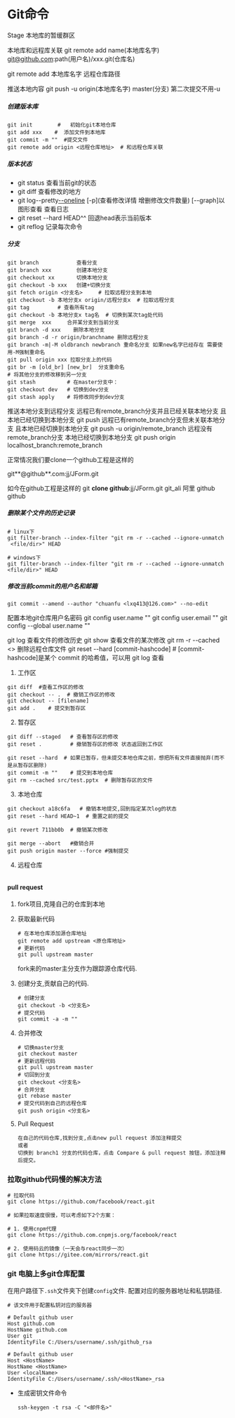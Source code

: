 # Git命令

Stage  本地库的暂缓群区

本地库和远程库关联 git remote add name(本地库名字) git@github.com:path(用户名)/xxx.git(仓库名)

git remote add 本地库名字 远程仓库路径

推送本地内容    git push -u origin(本地库名字) master(分支) 第二次提交不用-u

##### 创建版本库
```shell
git init        #   初始化git本地仓库
git add xxx    #  添加文件到本地库
git commit -m ""  #提交文件
git remote add origin <远程仓库地址>  # 和远程仓库关联
```


##### 版本状态
- git status     查看当前git的状态
- git diff       查看修改的地方
- git log--pretty[--oneline](提交信息一行输出) [-p](查看修改详情 增删修改文件数量) [--graph]以图形查看    查看日志
- git reset --hard HEAD^^  回退head表示当前版本
- git reflog        记录每次命令

##### 分支

``` shell
git branch            查看分支  
git branch xxx        创建本地分支
git checkout xx       切换本地分支
git checkout -b xxx   创建+切换分支
git fetch origin <分支名>     # 拉取远程分支到本地
git checkout -b 本地分支x origin/远程分支x  # 拉取远程分支
git tag         # 查看所有tag
git checkout -b 本地分支x tag名  # 切换到某次tag处代码
git merge  xxx     合并某分支到当前分支
git branch -d xxx    删除本地分支
git branch -d -r origin/branchname 删除远程分支
git branch -m|-M oldbranch newbranch 重命名分支 如果new名字已经存在 需要使用-M强制重命名
git pull origin xxx 拉取分支上的代码
git br -m [old_br] [new_br]  分支重命名
# 将其他分支的修改移到另一分支
git stash          # 在master分支中：
git checkout dev   # 切换到dev分支
git stash apply    # 将修改同步到dev分支
```

推送本地分支到远程分支
远程已有remote_branch分支并且已经关联本地分支 且本地已经切换到本地分支 git push
远程已有remote_branch分支但未关联本地分支 且本地已经切换到本地分支 git push -u origin/remote_branch
远程没有remote_branch分支 本地已经切换到本地分支 git push origin localhost_branch:remote_branch


正常情况我们要clone一个github工程是这样的

git**@github**.com:jj/JForm.git

如今在github工程是这样的
git **clone github**:jj/JForm.git
git_ali      阿里
github      github

 ##### 删除某个文件的历史记录

```shell
# linux下
git filter-branch --index-filter "git rm -r --cached --ignore-unmatch  <file/dir>" HEAD

# windows下
git filter-branch --index-filter "git rm -r --cached --ignore-unmatch <file/dir>" HEAD
```

##### 修改当前commit的用户名和邮箱

```
git commit --amend --author "chuanfu <lxq413@126.com>" --no-edit
```



配置本地git仓库用户名密码
git config user.name ""
git config user.email ""
git config --global user.name ""

 

git log <filename> 查看文件的修改历史
git show <commitid> <filename> 查看文件的某次修改
git rm -r --cached <> 删除远程仓库文件
git reset --hard [commit-hashcode] # [commit-hashcode]是某个 commit 的哈希值，可以用 git log 查看



1. 工作区

```shell
git diff  #查看工作区的修改
git checkout -- .  # 撤销工作区的修改
git checkout -- [filename]
git add .    # 提交到暂存区
```

2. 暂存区

```shell
git diff --staged   # 查看暂存区的修改
git reset .         # 撤销暂存区的修改 状态返回到工作区

git reset --hard  # 如果已暂存，但未提交本地仓库之前，想把所有文件直接抛弃(而不是从暂存区删除)
git commit -m ""    # 提交到本地仓库
git rm --cached src/test.pptx  # 删除暂存区的文件
```

3. 本地仓库

```shell
git checkout a18c6fa   # 撤销本地提交,回到指定某次log的状态
git reset --hard HEAD~1  # 重置之前的提交

git revert 711bb0b  # 撤销某次修改

git merge --abort   #撤销合并
git push origin master --force #强制提交
```

4. 远程仓库

```shell

```

#### pull request

1. fork项目,克隆自己的仓库到本地

2. 获取最新代码

   ```shell
   # 在本地仓库添加源仓库地址
   git remote add upstream <原仓库地址>
   # 更新代码
   git pull upstream master
   
   ```

   fork来的master主分支作为跟踪源仓库代码.

3. 创建分支,贡献自己的代码.

   ```shell
   # 创建分支
   git checkout -b <分支名>
   # 提交代码
   git commit -a -m ""
   ```

4. 合并修改

   ```shell
   # 切换master分支
   git checkout master
   # 更新远程代码
   git pull upstream master
   # 切回到分支
   git checkout <分支名>
   # 合并分支
   git rebase master
   # 提交代码到自己的远程仓库
   git push origin <分支名>
   ```

5. Pull Request

   ```
   在自己的代码仓库,找到分支,点击new pull request 添加注释提交
   或者
   切换到 branch1 分支的代码仓库，点击 Compare & pull request 按钮，添加注释后提交。
   ```

   

### 拉取github代码慢的解决方法

```shell
# 拉取代码
git clone https://github.com/facebook/react.git

# 如果拉取速度很慢，可以考虑如下2个方案：

# 1. 使用cnpm代理
git clone https://github.com.cnpmjs.org/facebook/react

# 2. 使用码云的镜像（一天会与react同步一次）
git clone https://gitee.com/mirrors/react.git
```

### git 电脑上多git仓库配置

在用户路径下`.ssh`文件夹下创建`config`文件. 配置对应的服务器地址和私钥路径.

```
# 该文件用于配置私钥对应的服务器

# Default github user
Host github.com
HostName github.com
User git
IdentityFile C:/Users/username/.ssh/github_rsa

# Default github user
Host <HostName>
HostName <HostName>
User <localName>
IdentityFile C:/Users/username/.ssh/<HostName>_rsa
```

- 生成密钥文件命令

  ```
  ssh-keygen -t rsa -C "<邮件名>"
  ```

  